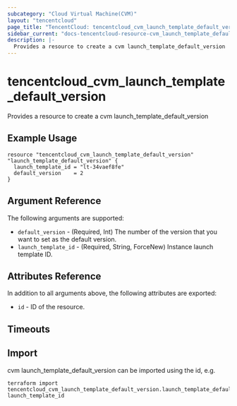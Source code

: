 ```yaml
---
subcategory: "Cloud Virtual Machine(CVM)"
layout: "tencentcloud"
page_title: "TencentCloud: tencentcloud_cvm_launch_template_default_version"
sidebar_current: "docs-tencentcloud-resource-cvm_launch_template_default_version"
description: |-
  Provides a resource to create a cvm launch_template_default_version
---
```


# tencentcloud_cvm_launch_template_default_version

Provides a resource to create a cvm launch_template_default_version

## Example Usage

```hcl
resource "tencentcloud_cvm_launch_template_default_version" "launch_template_default_version" {
  launch_template_id = "lt-34vaef8fe"
  default_version    = 2
}
```

## Argument Reference

The following arguments are supported:

* `default_version` - (Required, Int) The number of the version that you want to set as the default version.
* `launch_template_id` - (Required, String, ForceNew) Instance launch template ID.

## Attributes Reference

In addition to all arguments above, the following attributes are exported:

* `id` - ID of the resource.



## Timeouts

<no value>


## Import

cvm launch_template_default_version can be imported using the id, e.g.

```
terraform import tencentcloud_cvm_launch_template_default_version.launch_template_default_version launch_template_id
```

